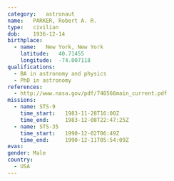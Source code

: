 ```yaml
---
category:	astronaut
name:	PARKER, Robert A. R.
type:	civilian
dob:	1936-12-14
birthplace:
  - name:	New York, New York
    latitude:	40.71455
    longitude:	-74.007118
qualifications:
  - BA in astronomy and physics
  - PhD in astronomy
references:
  - http://www.nasa.gov/pdf/740566main_current.pdf
missions:
  - name: STS-9
    time_start:   1983-11-28T16:00Z
    time_end:     1983-12-08T22:47:25Z
  - name: STS-35
    time_start:   1990-12-02T06:49Z
    time_end:     1990-12-11T05:54:09Z
evas:
gender:	Male
country:
  - USA
---
```

